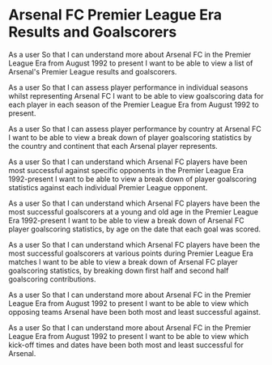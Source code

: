 # Arsenal FC Premier League Era Results and Goalscorers

As a user
So that I can understand more about Arsenal FC in the Premier League Era from August 1992 to present
I want to be able to view a list of Arsenal's Premier League results and goalscorers.

As a user
So that I can assess player performance in individual seasons whilst representing Arsenal FC
I want to be able to view goalscoring data for each player in each season of the Premier League Era from August 1992 to present.

As a user
So that I can assess player performance by country at Arsenal FC
I want to be able to view a break down of player goalscoring statistics by the country and continent that each Arsenal player represents.

As a user
So that I can understand which Arsenal FC players have been most successful against specific opponents in the Premier League Era 1992-present
I want to be able to view a break down of player goalscoring statistics against each individual Premier League opponent.

As a user
So that I can understand which Arsenal FC players have been the most successful goalscorers at a young and old age in the Premier League Era 1992-present
I want to be able to view a break down of Arsenal FC player goalscoring statistics, by age on the date that each goal was scored.

As a user
So that I can understand which Arsenal FC players have been the most successful goalscorers at various points during Premier League Era matches
I want to be able to view a break down of Arsenal FC player goalscoring statistics, by breaking down first half and second half goalscoring contributions.

As a user
So that I can understand more about Arsenal FC in the Premier League Era from August 1992 to present
I want to be able to view which opposing teams Arsenal have been both most and least successful against.

As a user
So that I can understand more about Arsenal FC in the Premier League Era from August 1992 to present
I want to be able to view which kick-off times and dates have been both most and least successful for Arsenal.
